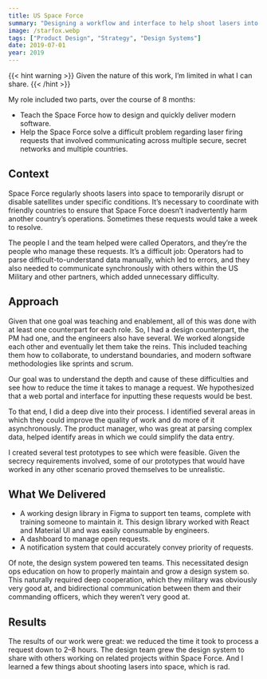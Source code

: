 ```yaml
---
title: US Space Force
summary: "Designing a workflow and interface to help shoot lasers into space."
image: /starfox.webp
tags: ["Product Design", "Strategy", "Design Systems"]
date: 2019-07-01
year: 2019
---
```


{{< hint warning >}}
Given the nature of this work, I’m limited in what I can share.
{{< /hint >}}

My role included two parts, over the course of 8 months:

- Teach the Space Force how to design and quickly deliver modern software.
- Help the Space Force solve a difficult problem regarding laser firing requests that involved communicating across multiple secure, secret networks and multiple countries.

## Context

Space Force regularly shoots lasers into space to temporarily disrupt or disable satellites under specific conditions. It’s necessary to coordinate with friendly countries to ensure that Space Force doesn’t inadvertently harm another country’s operations. Sometimes these requests would take a week to resolve.

The people I and the team helped were called Operators, and they’re the people who manage these requests. It’s a difficult job: Operators had to parse difficult-to-understand data manually, which led to errors, and they also needed to communicate synchronously with others within the US Military and other partners, which added unnecessary difficulty.

## Approach

Given that one goal was teaching and enablement, all of this was done with at least one counterpart for each role. So, I had a design counterpart, the PM had one, and the engineers also have several. We worked alongside each other and eventually let them take the reins. This included teaching them how to collaborate, to understand boundaries, and modern software methodologies like sprints and scrum.

Our goal was to understand the depth and cause of these difficulties and see how to reduce the time it takes to manage a request. We hypothesized that a web portal and interface for inputting these requests would be best.

To that end, I did a deep dive into their process. I identified several areas in which they could improve the quality of work and do more of it asynchronously. The product manager, who was great at parsing complex data, helped identify areas in which we could simplify the data entry.

I created several test prototypes to see which were feasible. Given the secrecy requirements involved, some of our prototypes that would have worked in any other scenario proved themselves to be unrealistic.


## What We Delivered

- A working design library in Figma to support ten teams, complete with training someone to maintain it. This design library worked with React and Material UI and was easily consumable by engineers.
- A dashboard to manage open requests.
- A notification system that could accurately convey priority of requests.

Of note, the design system powered ten teams. This necessitated design ops education on how to properly maintain and grow a design system so. This naturally required deep cooperation, which they military was obviously very good at, and bidirectional communication between them and their commanding officers, which they weren’t very good at.

## Results
The results of our work were great: we reduced the time it took to process a request down to 2–8 hours. The design team grew the design system to share with others working on related projects within Space Force. And I learned a few things about shooting lasers into space, which is rad.